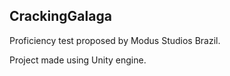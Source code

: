 ## CrackingGalaga
Proficiency test proposed by Modus Studios Brazil.

Project made using Unity engine.
